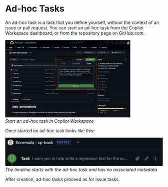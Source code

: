 # Ad-hoc Tasks

An ad-hoc task is a task that you define yourself, without the context of an issue or pull request. You can start an ad-hoc task from the Copilot Workspace dashboard, or from the repository page on GitHub.com.

<img src="images/adhoc-tasks/ad-hoc-task-full.png" width=400 alt="Panel on repository page to open an ad-hoc task in Copilot Workspace"><br>*Start an ad-hoc task in Copilot Workspace*

Once started an ad-hoc task looks like this:

<img src="images/adhoc-tasks/adhoc-task-timeline-representation.png" width=600 alt="Ad-hoc task timeline representation"><br>*The timeline starts with the ad-hoc task and has no associated metadata*

After creation, ad-hoc tasks proceed as for issue tasks.
